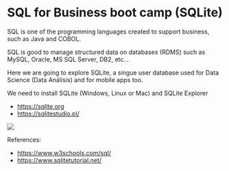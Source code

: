 # SQL for Business boot camp (SQLite)

SQL is one of the programming languages created to support business, such as Java and COBOL.

SQL is good to manage structured data on databases (RDMS) such as MySQL, Oracle, MS SQL Server, DB2, etc...

Here we are going to explore SQLite, a singue user database used for Data Science (Data Análisis) and for mobile apps too.

We need to install SQLite (Windows, Linux or Mac) and SQLite Explorer

- https://sqlite.org
- https://sqlitestudio.pl/

<img src="https://www.sqlitetutorial.net/wp-content/uploads/2015/11/sqlite-sample-database-color.jpg">

References:
- https://www.w3schools.com/sql/
- https://www.sqlitetutorial.net/
